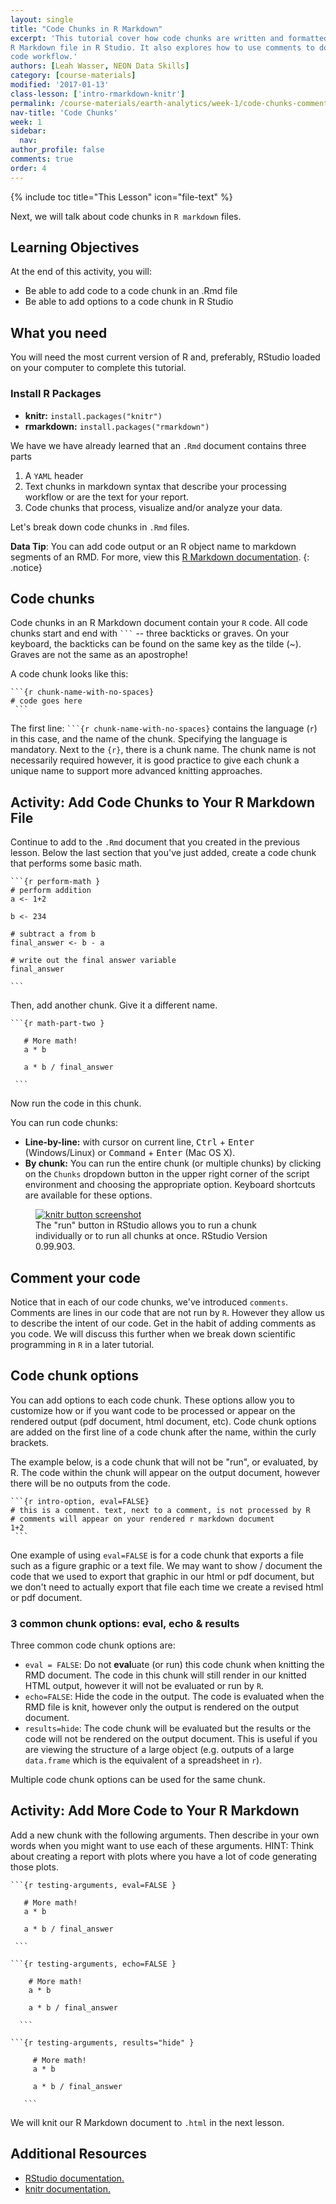 ```yaml
---
layout: single
title: "Code Chunks in R Markdown"
excerpt: 'This tutorial cover how code chunks are written and formatted within an
R Markdown file in R Studio. It also explores how to use comments to document your
code workflow.'
authors: [Leah Wasser, NEON Data Skills]
category: [course-materials]
modified: '2017-01-13'
class-lesson: ['intro-rmarkdown-knitr']
permalink: /course-materials/earth-analytics/week-1/code-chunks-comments-knitr/
nav-title: 'Code Chunks'
week: 1
sidebar:
  nav:
author_profile: false
comments: true
order: 4
---
```

{% include toc title="This Lesson" icon="file-text" %}


Next, we will talk about code chunks in `R markdown` files.

<div class='notice--success' markdown="1">

## <i class="fa fa-graduation-cap" aria-hidden="true"></i> Learning Objectives
At the end of this activity, you will:

* Be able to add code to a code chunk in an .Rmd file
* Be able to add options to a code chunk in R Studio

## <i class="fa fa-check-square-o fa-2" aria-hidden="true"></i> What you need

You will need the most current version of R and, preferably, RStudio loaded on
your computer to complete this tutorial.

### Install R Packages

* **knitr:** `install.packages("knitr")`
* **rmarkdown:** `install.packages("rmarkdown")`

</div>

We have we have already learned that an `.Rmd` document contains three parts

1. A `YAML` header
2. Text chunks in markdown syntax that describe your processing workflow or are the text for your report.
3. Code chunks that process, visualize and/or analyze your data.

Let's break down code chunks in `.Rmd` files.


<i class="fa fa-star"></i> **Data Tip**: You can add code output or an R object
name to markdown segments of an RMD. For more, view this
<a href="http://rmarkdown.rstudio.com/authoring_quick_tour.html#inline_r_code" target="_blank"> R Markdown documentation</a>.
{: .notice}

## Code chunks

Code chunks in an R Markdown document contain your `R` code. All code chunks
 start and end with <code>```</code> -- three backticks or
graves. On your keyboard, the backticks can be found on the same key as the
tilde (~). Graves are not the same as an apostrophe!

A code chunk looks like this:

<div class="highlighter-rouge">
<pre class="highlight"><code>```{r chunk-name-with-no-spaces}
# code goes here
 ```</code></pre>
 </div>

The first line: <code>```{r chunk-name-with-no-spaces}</code> contains the language (`r`) in this case, and the name of the chunk. Specifying
the language is mandatory. Next to the `{r}`, there is a chunk name. The chunk
name is not necessarily required however, it is good practice to give each
chunk a unique name to support more advanced knitting approaches.

<div class="notice--warning" markdown="1">

## <i class="fa fa-pencil-square-o" aria-hidden="true"></i> Activity: Add Code Chunks to Your R Markdown File

Continue to add to the `.Rmd` document that you created in the previous lesson.
Below the last section that you've just added,
create a code chunk that performs some basic math.

<pre><code>```{r perform-math }
# perform addition
a <- 1+2

b <- 234

# subtract a from b
final_answer <- b - a

# write out the final answer variable
final_answer

```</code></pre>


Then, add another chunk. Give it a different name.

<pre><code>```{r math-part-two }

   # More math!
   a * b

   a * b / final_answer

 ```</code></pre>

Now run the code in this chunk.

You can run code chunks:

* **Line-by-line:** with cursor on current line, <kbd>Ctrl</kbd> + <kbd>Enter</kbd> (Windows/Linux) or
<kbd>Command</kbd> + <kbd>Enter</kbd> (Mac OS X).
* **By chunk:** You can run the entire chunk (or multiple chunks) by
clicking on the `Chunks` dropdown button in the upper right corner of the script
environment and choosing the appropriate option. Keyboard shortcuts are
available for these options.

<figure class="half">
	<a href="{{ site.baseurl }}/images/course-materials/earth-analytics/week-1/intro-knitr-rmd/rmd-run.png">
	<img src="{{ site.baseurl }}/images/course-materials/earth-analytics/week-1/intro-knitr-rmd/rmd-run.png" alt="knitr button screenshot"></a>
	<figcaption> The "run" button in RStudio allows you to run a chunk individually
  or to run all chunks at once. RStudio Version 0.99.903.
	</figcaption>
</figure>

</div>

## Comment your code

Notice that in each of our code chunks, we've introduced `comments`. Comments
are lines in our code that are not run by `R`. However they allow us to describe
the intent of our code. Get in the habit of adding comments as you code. We will
discuss this further when we break down scientific programming in `R` in a
later tutorial.

## Code chunk options

You can add options to each code chunk. These options allow you to customize
how or if you want code to be
processed or appear on the rendered output (pdf document, html document, etc).
Code chunk options are added on the first line of a code
chunk after the name, within the curly brackets.

The example below, is a code chunk that will not be "run", or evaluated, by R.
The code within the chunk will appear on the output document, however there
will be no outputs from the code.

<div class="highlighter-rouge">
<pre class="highlight"><code>```{r intro-option, eval=FALSE}
# this is a comment. text, next to a comment, is not processed by R
# comments will appear on your rendered r markdown document
1+2
 ```</code></pre></div>

One example of using `eval=FALSE` is for a code chunk that exports a file such
as a figure graphic or a text file. We may want to show / document the code that
we used to export that graphic in our html or pdf document, but we don't need to
actually export that file each time we create a revised html or pdf document.

### 3 common chunk options: eval, echo & results
Three common code chunk options are:

* `eval = FALSE`: Do not **eval**uate (or run) this code chunk when
knitting the RMD document. The code in this chunk will still render in our knitted
HTML output, however it will not be evaluated or run by `R`.
* `echo=FALSE`: Hide the code in the output. The code is
evaluated when the RMD file is knit, however only the output is rendered on the
output document.
* `results=hide`: The code chunk will be evaluated but the results or the code
will not be rendered on the output document. This is useful if you are viewing the
structure of a large object (e.g. outputs of a large `data.frame` which is
  the equivalent of a spreadsheet in `r`).

Multiple code chunk options can be used for the same chunk.

<div class="notice--warning" markdown="1">

## <i class="fa fa-pencil-square-o" aria-hidden="true"></i> Activity: Add More Code to Your R Markdown

Add a new chunk with the following arguments. Then describe in your own words
when you might want to use each of these arguments. HINT: Think about creating a report
with plots where you have a lot of code generating those plots.

<pre><code>```{r testing-arguments, eval=FALSE }

   # More math!
   a * b

   a * b / final_answer

 ```</code></pre>


 <pre><code>```{r testing-arguments, echo=FALSE }

    # More math!
    a * b

    a * b / final_answer

  ```</code></pre>


  <pre><code>```{r testing-arguments, results="hide" }

     # More math!
     a * b

     a * b / final_answer

   ```</code></pre>

</div>

We will knit our R Markdown document to `.html` in the next lesson.

<div class="notice--info" markdown="1">

## Additional Resources

* <a href="http://rmarkdown.rstudio.com/authoring_rcodechunks.html" target="_blank"> RStudio documentation.</a>
* <a href="http://yihui.name/knitr/demo/output/" target="_blank"> knitr documentation.</a>

</div>
